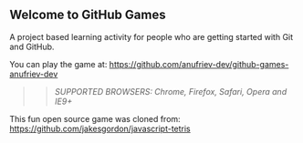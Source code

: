 ## Welcome to GitHub Games

A project based learning activity for people who are getting started with Git and GitHub.

You can play the game at: https://github.com/anufriev-dev/github-games-anufriev-dev

>> _*SUPPORTED BROWSERS*: Chrome, Firefox, Safari, Opera and IE9+_

This fun open source game was cloned from: https://github.com/jakesgordon/javascript-tetris
